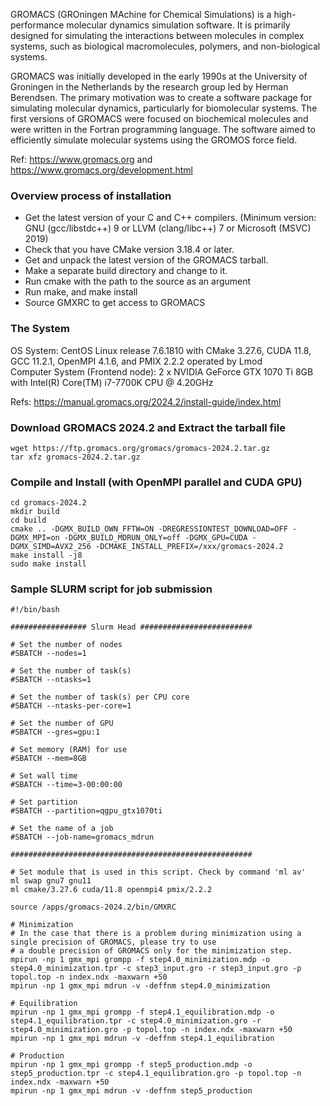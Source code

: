 GROMACS (GROningen MAchine for Chemical Simulations) is a high-performance molecular dynamics simulation software. It is primarily designed for simulating the interactions between molecules in complex systems, such as biological macromolecules, polymers, and non-biological systems. 

GROMACS was initially developed in the early 1990s at the University of Groningen in the Netherlands by the research group led by Herman Berendsen. The primary motivation was to create a software package for simulating molecular dynamics, particularly for biomolecular systems. The first versions of GROMACS were focused on biochemical molecules and were written in the Fortran programming language. The software aimed to efficiently simulate molecular systems using the GROMOS force field.

Ref: https://www.gromacs.org and https://www.gromacs.org/development.html

### Overview process of installation
- Get the latest version of your C and C++ compilers. (Minimum version: GNU (gcc/libstdc++) 9 or LLVM (clang/libc++) 7 or Microsoft (MSVC) 2019)
- Check that you have CMake version 3.18.4 or later.
- Get and unpack the latest version of the GROMACS tarball.
- Make a separate build directory and change to it.
- Run cmake with the path to the source as an argument
- Run make, and make install
- Source GMXRC to get access to GROMACS

### The System

OS System: CentOS Linux release 7.6.1810 with CMake 3.27.6, CUDA 11.8, GCC 11.2.1, OpenMPI 4.1.6, and PMIX 2.2.2 operated by Lmod \
Computer System (Frontend node): 2 x NVIDIA GeForce GTX 1070 Ti 8GB with Intel(R) Core(TM) i7-7700K CPU @ 4.20GHz

Refs: https://manual.gromacs.org/2024.2/install-guide/index.html

### Download GROMACS 2024.2 and Extract the tarball file
```
wget https://ftp.gromacs.org/gromacs/gromacs-2024.2.tar.gz
tar xfz gromacs-2024.2.tar.gz
```

### Compile and Install (with OpenMPI parallel and CUDA GPU)
```
cd gromacs-2024.2
mkdir build
cd build
cmake .. -DGMX_BUILD_OWN_FFTW=ON -DREGRESSIONTEST_DOWNLOAD=OFF -DGMX_MPI=on -DGMX_BUILD_MDRUN_ONLY=off -DGMX_GPU=CUDA -DGMX_SIMD=AVX2_256 -DCMAKE_INSTALL_PREFIX=/xxx/gromacs-2024.2
make install -j8
sudo make install
```

### Sample SLURM script for job submission
```
#!/bin/bash

################# Slurm Head #########################
 
# Set the number of nodes
#SBATCH --nodes=1

# Set the number of task(s)
#SBATCH --ntasks=1

# Set the number of task(s) per CPU core
#SBATCH --ntasks-per-core=1

# Set the number of GPU
#SBATCH --gres=gpu:1

# Set memory (RAM) for use
#SBATCH --mem=8GB

# Set wall time
#SBATCH --time=3-00:00:00

# Set partition
#SBATCH --partition=qgpu_gtx1070ti

# Set the name of a job
#SBATCH --job-name=gromacs_mdrun

######################################################

# Set module that is used in this script. Check by command 'ml av'
ml swap gnu7 gnu11
ml cmake/3.27.6 cuda/11.8 openmpi4 pmix/2.2.2

source /apps/gromacs-2024.2/bin/GMXRC

# Minimization
# In the case that there is a problem during minimization using a single precision of GROMACS, please try to use 
# a double precision of GROMACS only for the minimization step.
mpirun -np 1 gmx_mpi grompp -f step4.0_minimization.mdp -o step4.0_minimization.tpr -c step3_input.gro -r step3_input.gro -p topol.top -n index.ndx -maxwarn +50
mpirun -np 1 gmx_mpi mdrun -v -deffnm step4.0_minimization 

# Equilibration
mpirun -np 1 gmx_mpi grompp -f step4.1_equilibration.mdp -o step4.1_equilibration.tpr -c step4.0_minimization.gro -r step4.0_minimization.gro -p topol.top -n index.ndx -maxwarn +50
mpirun -np 1 gmx_mpi mdrun -v -deffnm step4.1_equilibration

# Production
mpirun -np 1 gmx_mpi grompp -f step5_production.mdp -o step5_production.tpr -c step4.1_equilibration.gro -p topol.top -n index.ndx -maxwarn +50
mpirun -np 1 gmx_mpi mdrun -v -deffnm step5_production

```
